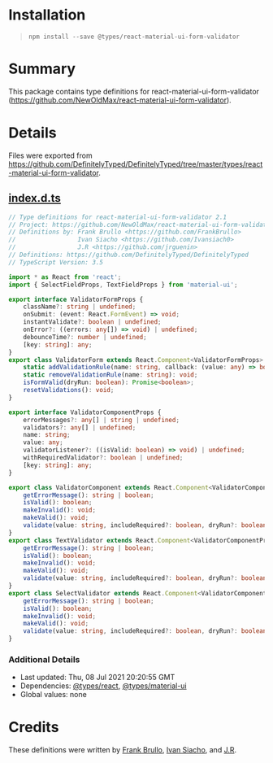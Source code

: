 # Installation
> `npm install --save @types/react-material-ui-form-validator`

# Summary
This package contains type definitions for react-material-ui-form-validator (https://github.com/NewOldMax/react-material-ui-form-validator).

# Details
Files were exported from https://github.com/DefinitelyTyped/DefinitelyTyped/tree/master/types/react-material-ui-form-validator.
## [index.d.ts](https://github.com/DefinitelyTyped/DefinitelyTyped/tree/master/types/react-material-ui-form-validator/index.d.ts)
````ts
// Type definitions for react-material-ui-form-validator 2.1
// Project: https://github.com/NewOldMax/react-material-ui-form-validator
// Definitions by: Frank Brullo <https://github.com/FrankBrullo>
//                 Ivan Siacho <https://github.com/Ivansiach0>
//                 J.R <https://github.com/jrguenin>
// Definitions: https://github.com/DefinitelyTyped/DefinitelyTyped
// TypeScript Version: 3.5

import * as React from 'react';
import { SelectFieldProps, TextFieldProps } from 'material-ui';

export interface ValidatorFormProps {
    className?: string | undefined;
    onSubmit: (event: React.FormEvent) => void;
    instantValidate?: boolean | undefined;
    onError?: ((errors: any[]) => void) | undefined;
    debounceTime?: number | undefined;
    [key: string]: any;
}
export class ValidatorForm extends React.Component<ValidatorFormProps> {
    static addValidationRule(name: string, callback: (value: any) => boolean | Promise<boolean>): void;
    static removeValidationRule(name: string): void;
    isFormValid(dryRun: boolean): Promise<boolean>;
    resetValidations(): void;
}

export interface ValidatorComponentProps {
    errorMessages?: any[] | string | undefined;
    validators?: any[] | undefined;
    name: string;
    value: any;
    validatorListener?: ((isValid: boolean) => void) | undefined;
    withRequiredValidator?: boolean | undefined;
    [key: string]: any;
}

export class ValidatorComponent extends React.Component<ValidatorComponentProps> {
    getErrorMessage(): string | boolean;
    isValid(): boolean;
    makeInvalid(): void;
    makeValid(): void;
    validate(value: string, includeRequired?: boolean, dryRun?: boolean): void;
}
export class TextValidator extends React.Component<ValidatorComponentProps & TextFieldProps> {
    getErrorMessage(): string | boolean;
    isValid(): boolean;
    makeInvalid(): void;
    makeValid(): void;
    validate(value: string, includeRequired?: boolean, dryRun?: boolean): void;
}
export class SelectValidator extends React.Component<ValidatorComponentProps & SelectFieldProps> {
    getErrorMessage(): string | boolean;
    isValid(): boolean;
    makeInvalid(): void;
    makeValid(): void;
    validate(value: string, includeRequired?: boolean, dryRun?: boolean): void;
}

````

### Additional Details
 * Last updated: Thu, 08 Jul 2021 20:20:55 GMT
 * Dependencies: [@types/react](https://npmjs.com/package/@types/react), [@types/material-ui](https://npmjs.com/package/@types/material-ui)
 * Global values: none

# Credits
These definitions were written by [Frank Brullo](https://github.com/FrankBrullo), [Ivan Siacho](https://github.com/Ivansiach0), and [J.R](https://github.com/jrguenin).
